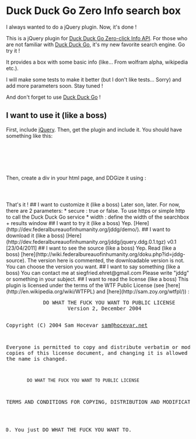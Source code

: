 # Duck Duck Go Zero Info search box
I always wanted to do a jQuery plugin. Now, it's done !

This is a jQuery plugin for [Duck Duck Go Zero-click Info API](https://duckduckgo.com/api.html).
For those who are not familiar with [Duck Duck Go](https://duckduckgo.com/), it's my new favorite search engine. Go try it !

It provides a box with some basic info (like... From wolfram alpha, wikipedia etc.).

I will make some tests to make it better (but I don't like tests... Sorry) and add more parameters soon.
Stay tuned !

And don't forget to use [Duck Duck Go](https://duckduckgo.com/) !
## I want to use it (like a boss)
First, include [jQuery](http://jquery.com/).
Then, get the plugin and include it.
You should have something like this:
<code javascript>
<script type='text/javascript' src='/path/to/jquery.min.js'></script>
<script type='text/javascript' src='/path/to/jquery.ddg.min.js'></script>
</code>

Then, create a div in your html page, and DDGize it using :
<code javascript>
<script type='text/javascript'>
  $(function() {
    $('#search-ddg').ddg({secure:true});
  });
</script>
</code>
That's it !
## I want to customize it (like a boss)
Later son, later.
For now, there are 2 parameters:
  * secure : true or false. To use https or simple http to call the Duck Duck Go service
  * width : define the width of the searchbox + results window
## I want to try it (like a boss)
Yep. [Here](http://dev.federalbureauofinhumanity.org/jddg/demo/).
## I want to download it (like a boss)
[Here](http://dev.federalbureauofinhumanity.org/jddg/jquery.ddg.0.1.tgz) v0.1 [23/04/2011]
## I want to see the source (like a boss)
Yep. Read (like a boss) [here](http://wiki.federalbureauofinhumanity.org/doku.php?id=jddg-source).
The version here is commented, the downloadable version is not.
You can choose the version you want.
## I want to say something (like a boss)
You can contact me at siegfried.ehret@gmail.com
Please write "jddg" or something in your subject.
## I want to read the license (like a boss)
This plugin is licensed under the terms of the WTF Public License (see [here](http://en.wikipedia.org/wiki/WTFPL) and [here](http://sam.zoy.org/wtfpl/)) :
<pre>
            DO WHAT THE FUCK YOU WANT TO PUBLIC LICENSE 
                    Version 2, December 2004 

 Copyright (C) 2004 Sam Hocevar <sam@hocevar.net> 

 Everyone is permitted to copy and distribute verbatim or modified 
 copies of this license document, and changing it is allowed as long 
 as the name is changed. 

            DO WHAT THE FUCK YOU WANT TO PUBLIC LICENSE 
   TERMS AND CONDITIONS FOR COPYING, DISTRIBUTION AND MODIFICATION 

  0. You just DO WHAT THE FUCK YOU WANT TO. 
</pre>